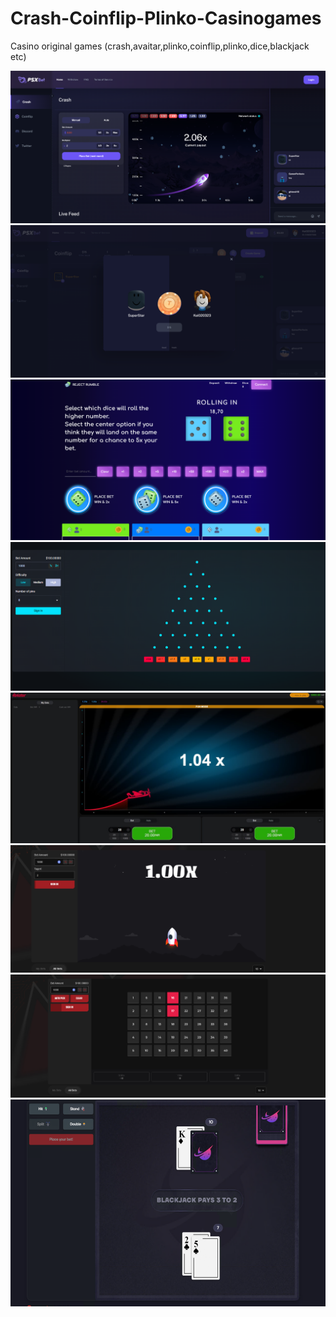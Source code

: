 # Crash-Coinflip-Plinko-Casinogames
 Casino original games (crash,avaitar,plinko,coinflip,plinko,dice,blackjack etc)

<img  src="assets/1.png" />
<img  src="assets/2.png" />
<img  src="assets/3.png" />
<img  src="assets/4.png" />
<img  src="assets/5.png" />
<img  src="assets/6.png" />
<img  src="assets/7.png" />
<img  src="assets/8.png" />
